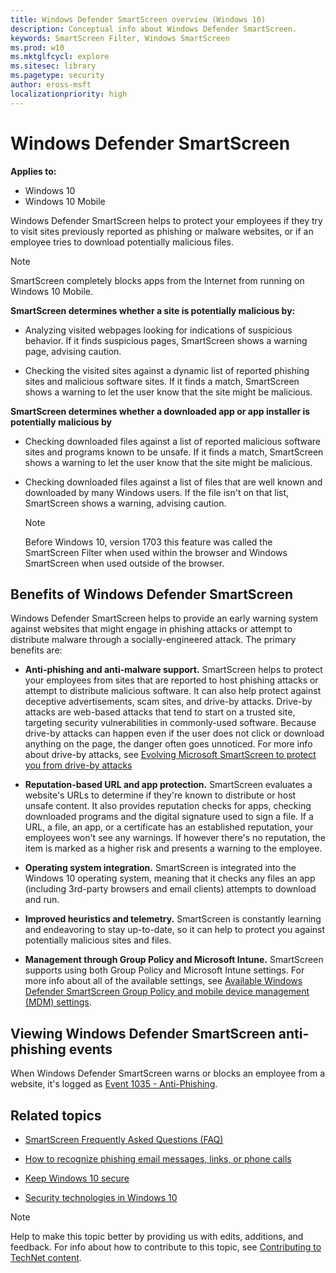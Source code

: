 ```yaml
---
title: Windows Defender SmartScreen overview (Windows 10)
description: Conceptual info about Windows Defender SmartScreen.
keywords: SmartScreen Filter, Windows SmartScreen
ms.prod: w10
ms.mktglfcycl: explore
ms.sitesec: library
ms.pagetype: security
author: eross-msft
localizationpriority: high
---
```


# Windows Defender SmartScreen
**Applies to:**

- Windows 10
- Windows 10 Mobile

Windows Defender SmartScreen helps to protect your employees if they try to visit sites previously reported as phishing or malware websites, or if an employee tries to download potentially malicious files.

>[!NOTE]
>SmartScreen completely blocks apps from the Internet from running on Windows 10 Mobile.

**SmartScreen determines whether a site is potentially malicious by:**

- Analyzing visited webpages looking for indications of suspicious behavior. If it finds suspicious pages, SmartScreen shows a warning page, advising caution.

- Checking the visited sites against a dynamic list of reported phishing sites and malicious software sites. If it finds a match, SmartScreen shows a warning to let the user know that the site might be malicious.

**SmartScreen determines whether a downloaded app or app installer is potentially malicious by**

- Checking downloaded files against a list of reported malicious software sites and programs known to be unsafe. If it finds a match, SmartScreen shows a warning to let the user know that the site might be malicious. 

- Checking downloaded files against a list of files that are well known and downloaded by many Windows users. If the file isn't on that list, SmartScreen shows a warning, advising caution.

    >[!NOTE]
    >Before Windows 10, version 1703 this feature was called the SmartScreen Filter when used within the browser and Windows SmartScreen when used outside of the browser.

## Benefits of Windows Defender SmartScreen
Windows Defender SmartScreen helps to provide an early warning system against websites that might engage in phishing attacks or attempt to distribute malware through a socially-engineered attack. The primary benefits are:

- **Anti-phishing and anti-malware support.** SmartScreen helps to protect your employees from sites that are reported to host phishing attacks or attempt to distribute malicious software. It can also help protect against deceptive advertisements, scam sites, and drive-by attacks. Drive-by attacks are web-based attacks that tend to start on a trusted site, targeting security vulnerabilities in commonly-used software. Because drive-by attacks can happen even if the user does not click or download anything on the page, the danger often goes unnoticed. For more info about drive-by attacks, see [Evolving Microsoft SmartScreen to protect you from drive-by attacks](https://blogs.windows.com/msedgedev/2015/12/16/SmartScreen-drive-by-improvements/#3B7Bb8bzeAPq8hXE.97)

- **Reputation-based URL and app protection.** SmartScreen evaluates a website's URLs to determine if they're known to distribute or host unsafe content. It also provides reputation checks for apps, checking downloaded programs and the digital signature used to sign a file. If a URL, a file, an app, or a certificate has an established reputation, your employees won't see any warnings. If however there's no reputation, the item is marked as a higher risk and presents a warning to the employee.

- **Operating system integration.** SmartScreen is integrated into the Windows 10 operating system, meaning that it checks any files an app (including 3rd-party browsers and email clients) attempts to download and run.

- **Improved heuristics and telemetry.** SmartScreen is constantly learning and endeavoring to stay up-to-date, so it can help to protect you against potentially malicious sites and files.

- **Management through Group Policy and Microsoft Intune.** SmartScreen supports using both Group Policy and Microsoft Intune settings. For more info about all of the available settings, see [Available Windows Defender SmartScreen Group Policy and mobile device management (MDM) settings](windows-defender-smartscreen-available-settings.md).

## Viewing Windows Defender SmartScreen anti-phishing events
When Windows Defender SmartScreen warns or blocks an employee from a website, it's logged as [Event 1035 - Anti-Phishing](https://technet.microsoft.com/en-us/scriptcenter/dd565657(v=msdn.10).aspx).

## Related topics
- [SmartScreen Frequently Asked Questions (FAQ)](https://support.microsoft.com/en-us/products/windows?os=windows-10)

- [How to recognize phishing email messages, links, or phone calls](https://www.microsoft.com/en-us/safety/online-privacy/phishing-symptoms.aspx)

- [Keep Windows 10 secure](https://technet.microsoft.com/itpro/windows/keep-secure/index)

- [Security technologies in Windows 10](https://technet.microsoft.com/itpro/windows/keep-secure/security-technologies)


>[!NOTE]
>Help to make this topic better by providing us with edits, additions, and feedback. For info about how to contribute to this topic, see [Contributing to TechNet content](https://github.com/Microsoft/windows-itpro-docs/blob/master/CONTRIBUTING.md).